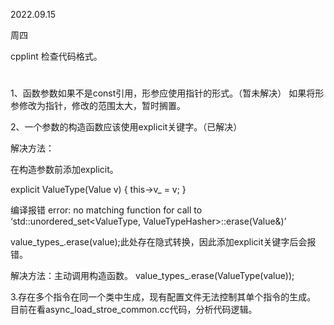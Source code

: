 2022.09.15

周四

cpplint 检查代码格式。

# 

1、函数参数如果不是const引用，形参应使用指针的形式。（暂未解决）
如果将形参修改为指针，修改的范围太大，暂时搁置。

2、一个参数的构造函数应该使用explicit关键字。（已解决）

解决方法：

在构造参数前添加explicit。

explicit ValueType(Value v) { this->v_ = v; }

编译报错 error: no matching function for call to ‘std::unordered_set<ValueType, ValueTypeHasher>::erase(Value&)’

value_types_.erase(value);此处存在隐式转换，因此添加explicit关键字后会报错。

解决方法：主动调用构造函数。
value_types_.erase(ValueType(value));

3.存在多个指令在同一个类中生成，现有配置文件无法控制其单个指令的生成。
目前在看async_load_stroe_common.cc代码，分析代码逻辑。